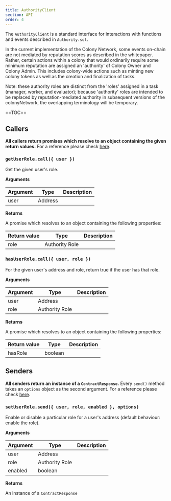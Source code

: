 ```yaml
---
title: AuthorityClient
section: API
order: 4
---
```


The `AuthorityClient` is a standard interface for interactions with functions and events described in `Authority.sol`.

In the current implementation of the Colony Network, some events on-chain are not mediated by reputation scores as described in the whitepaper. Rather, certain actions within a colony that would ordinarily require some minimum reputation are assigned an 'authority' of Colony Owner and Colony Admin. This includes colony-wide actions such as minting new colony tokens as well as the creation and finalization of tasks.

Note: these authority roles are distinct from the 'roles' assigned in a task (manager, worker, and evaluator); because 'authority' roles are intended to be replaced by reputation-mediated authority in subsequent versions of the colonyNetwork, the overlapping terminology will be temporary.

==TOC==

  
## Callers

**All callers return promises which resolve to an object containing the given return values.** For a reference please check [here](/colonyjs/docs-contractclient/#callers).

### `getUserRole.call({ user })`

Get the given user's role.

**Arguments**

|Argument|Type|Description|
|---|---|---|
|user|Address||

**Returns**

A promise which resolves to an object containing the following properties:

|Return value|Type|Description|
|---|---|---|
|role|Authority Role||

### `hasUserRole.call({ user, role })`

For the given user's address and role, return true if the user has that role.

**Arguments**

|Argument|Type|Description|
|---|---|---|
|user|Address||
|role|Authority Role||

**Returns**

A promise which resolves to an object containing the following properties:

|Return value|Type|Description|
|---|---|---|
|hasRole|boolean||

  
## Senders

**All senders return an instance of a `ContractResponse`.** Every `send()` method takes an `options` object as the second argument. For a reference please check [here](/colonyjs/docs-contractclient/#senders).
### `setUserRole.send({ user, role, enabled }, options)`

Enable or disable a particular role for a user's address (default behaviour: enable the role).

**Arguments**

|Argument|Type|Description|
|---|---|---|
|user|Address||
|role|Authority Role||
|enabled|boolean||

**Returns**

An instance of a `ContractResponse`